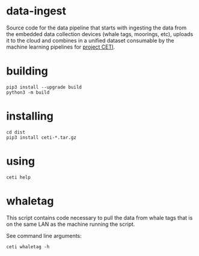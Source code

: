 # data-ingest

Source code for the data pipeline that starts with ingesting the data from the embedded data collection devices (whale tags, moorings, etc), uploads it to the cloud and combines in a unified dataset consumable by the machine learning pipelines for [project CETI](https://www.projectceti.org/).

# building

```
pip3 install --upgrade build
python3 -m build
```

# installing
```
cd dist
pip3 install ceti-*.tar.gz
```

# using
```
ceti help
```

# whaletag

This script contains code necessary to pull the data from whale tags that is on the same LAN as the machine running the script.


See command line arguments:

```
ceti whaletag -h
```


